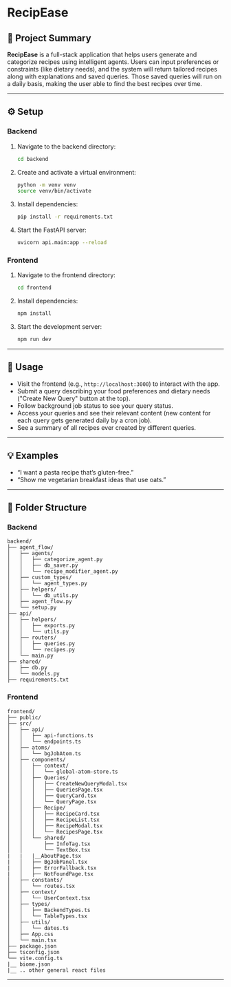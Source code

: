 # RecipEase

## 📝 Project Summary

**RecipEase** is a full-stack application that helps users generate and categorize recipes using intelligent agents. Users can input preferences or constraints (like dietary needs), and the system will return tailored recipes along with explanations and saved queries. Those saved queries will run on a daily basis, making the user able to find the best recipes over time.

---

## ⚙️ Setup

### Backend

1. Navigate to the backend directory:
   ```bash
   cd backend
   ```

2. Create and activate a virtual environment:
   ```bash
   python -m venv venv
   source venv/bin/activate
   ```

3. Install dependencies:
   ```bash
   pip install -r requirements.txt
   ```

4. Start the FastAPI server:
   ```bash
   uvicorn api.main:app --reload
   ```

### Frontend

1. Navigate to the frontend directory:
   ```bash
   cd frontend
   ```

2. Install dependencies:
   ```bash
   npm install
   ```

3. Start the development server:
   ```bash
   npm run dev
   ```

---

## 🚀 Usage

- Visit the frontend (e.g., `http://localhost:3000`) to interact with the app.
- Submit a query describing your food preferences and dietary needs ("Create New Query" button at the top).
- Follow background job status to see your query status. 
- Access your queries and see their relevant content (new content for each query gets generated daily by a cron job).
- See a summary of all recipes ever created by different queries.
---

## 💡 Examples

- “I want a pasta recipe that’s gluten-free.”
- “Show me vegetarian breakfast ideas that use oats.”

---

## 📁 Folder Structure

### Backend

```
backend/
├── agent_flow/
│   ├── agents/
│   │   ├── categorize_agent.py
│   │   ├── db_saver.py
│   │   └── recipe_modifier_agent.py
│   ├── custom_types/
│   │   └── agent_types.py
│   ├── helpers/
│   │   └── db_utils.py
│   ├── agent_flow.py
│   └── setup.py
├── api/
│   ├── helpers/
│   │   ├── exports.py
│   │   └── utils.py
│   ├── routers/
│   │   ├── queries.py
│   │   └── recipes.py
│   └── main.py
├── shared/
│   ├── db.py
│   └── models.py
├── requirements.txt
```

### Frontend

```
frontend/
├── public/
├── src/
│   ├── api/
│   │   ├── api-functions.ts
│   │   └── endpoints.ts
│   ├── atoms/
│   │   └── bgJobAtom.ts
│   ├── components/
│   │   ├── context/
│   │   │   └── global-atom-store.ts
│   │   ├── Queries/
│   │   │   ├── CreateNewQueryModal.tsx
│   │   │   ├── QueriesPage.tsx
│   │   │   ├── QueryCard.tsx
│   │   │   └── QueryPage.tsx
│   │   ├── Recipe/
│   │   │   ├── RecipeCard.tsx
│   │   │   ├── RecipeList.tsx
│   │   │   ├── RecipeModal.tsx
│   │   │   └── RecipesPage.tsx
│   │   └── shared/
│   │       ├── InfoTag.tsx
│   │       └── TextBox.tsx
|   |   |__AboutPage.tsx
|   │   ├── BgJobPanel.tsx
|   │   ├── ErrorFallback.tsx
|   │   ├── NotFoundPage.tsx
│   ├── constants/
│   │   └── routes.tsx
│   ├── context/
│   │   └── UserContext.tsx
│   ├── types/
│   │   ├── BackendTypes.ts
│   │   └── TableTypes.tsx
│   ├── utils/
│   │   └── dates.ts
│   ├── App.css
│   └── main.tsx
├── package.json
├── tsconfig.json
└── vite.config.ts
|__ biome.json
|__ .. other general react files
```

---
